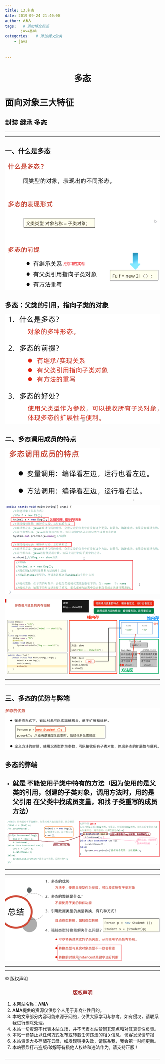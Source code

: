 ```yaml
---
title: 13.多态
date: 2019-09-24 21:40:00
author: 𝚲𝚳𝚲
tags:   # 添加博文标签
	-  java基础
categories:   # 添加博文分类
	- java


---
```


<h1><center>多态</h1>

# 面向对象三大特征

## 封装      继承      多态

---





---



## 一、什么是多态

![image-20240617233732931](https://raw.githubusercontent.com/protonlml/blogimages/master/imgs/202406172337419.png)

## 多态：父类的引用，指向子类的对象

![image-20240617233856246](https://raw.githubusercontent.com/protonlml/blogimages/master/imgs/202406172338263.png)

## 二、多态调用成员的特点

![image-20240618000101824](https://raw.githubusercontent.com/protonlml/blogimages/master/imgs/202406180001640.png)

![image-20240618000252571](https://raw.githubusercontent.com/protonlml/blogimages/master/imgs/202406180002666.png)

![image-20240618000356778](https://raw.githubusercontent.com/protonlml/blogimages/master/imgs/202406180003927.png)



---

---

## 三、多态的优势与弊端

![image-20240618001619216](https://raw.githubusercontent.com/protonlml/blogimages/master/imgs/202406180016271.png)



## 多态的弊端

- ## 就是 不能使用子类中特有的方法（因为使用的是父类的引用，创建的子类对象，调用方法时，用的是父引用 在父类中找成员变量，和找 子类重写的成员方法）

![image-20240618002454345](https://raw.githubusercontent.com/protonlml/blogimages/master/imgs/202406180024497.png)



---





---



![image-20240618001741501](https://raw.githubusercontent.com/protonlml/blogimages/master/imgs/202406180017563.png)









---


----

© 版权声明

<escape>

<div>
    <h3 align="center"  style="color: brown;" >版权声明</h3>
    <table>
   		<tr>
    		<ol>
				<li>本网站名称：𝚲𝚳𝚲</li>
				<li>𝚲𝚳𝚲提供的资源仅供您个人用于非商业性目的。</li>
				<li>本站文章部分内容可能来源于网络，仅供大家学习与参考，如有侵权，请联系我进行删除处理。</li>
				<li>本站一切资源不代表本站立场，并不代表本站赞同其观点和对其真实性负责。</li>
        		<li>本站一律禁止以任何方式发布或转载任何违法的相关信息，访客发现请举报</li> 
        		<li>本站资源大多存储在云盘，如发现链接失效，请联系我，我会第一时间更新。</li>
        		<li>本站强烈打击盗版/破解等有损他人权益和违法作为，请支持正版！</li>  
			</ol>
		</tr>
	</table>
</div>



</escape>

----



